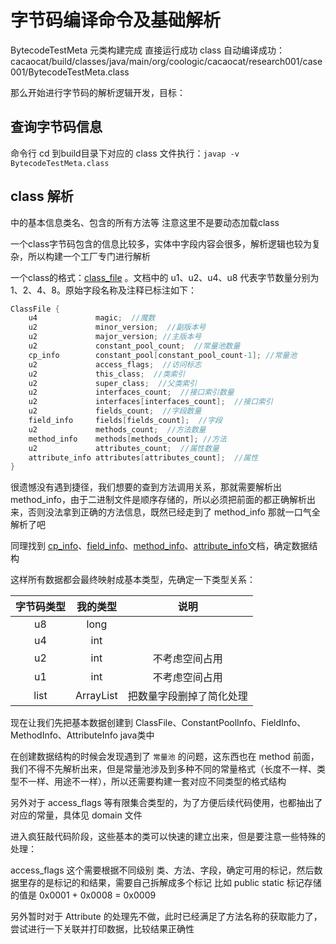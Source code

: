 # 字节码编译命令及基础解析
BytecodeTestMeta 元类构建完成
直接运行成功
class 自动编译成功：cacaocat/build/classes/java/main/org/coologic/cacaocat/research001/case001/BytecodeTestMeta.class

那么开始进行字节码的解析逻辑开发，目标：

## 查询字节码信息
命令行 cd 到build目录下对应的 class 文件执行：`javap -v BytecodeTestMeta.class`


## class 解析
中的基本信息类名、包含的所有方法等
注意这里不是要动态加载class

一个class字节码包含的信息比较多，实体中字段内容会很多，解析逻辑也较为复杂，所以构建一个工厂专门进行解析

一个class的格式：[class_file](https://docs.oracle.com/javase/specs/jvms/se16/html/jvms-4.html)
。文档中的 u1、u2、u4、u8 代表字节数量分别为1、2、4、8。原始字段名称及注释已标注如下：
``` java
ClassFile {
    u4             magic;  //魔数 
    u2             minor_version;  //副版本号
    u2             major_version; //主版本号
    u2             constant_pool_count;  //常量池数量
    cp_info        constant_pool[constant_pool_count-1]; //常量池
    u2             access_flags;  //访问标志
    u2             this_class;  //类索引
    u2             super_class;  //父类索引
    u2             interfaces_count;  //接口索引数量
    u2             interfaces[interfaces_count];  //接口索引
    u2             fields_count;  //字段数量
    field_info     fields[fields_count];  //字段
    u2             methods_count;  //方法数量
    method_info    methods[methods_count]; //方法
    u2             attributes_count;  //属性数量
    attribute_info attributes[attributes_count];  //属性
}
```
很遗憾没有遇到捷径，我们想要的查到方法调用关系，那就需要解析出 method_info，由于二进制文件是顺序存储的，所以必须把前面的都正确解析出来，否则没法拿到正确的方法信息，既然已经走到了 method_info 那就一口气全解析了吧

同理找到 [cp_info](https://docs.oracle.com/javase/specs/jvms/se16/html/jvms-4.html#jvms-4.4)、[field_info](https://docs.oracle.com/javase/specs/jvms/se16/html/jvms-4.html#jvms-4.5)、[method_info](https://docs.oracle.com/javase/specs/jvms/se16/html/jvms-4.html#jvms-4.6)、[attribute_info](https://docs.oracle.com/javase/specs/jvms/se16/html/jvms-4.html#jvms-4.7)文档，确定数据结构

这样所有数据都会最终映射成基本类型，先确定一下类型关系：

| 字节码类型  | 我的类型 |      说明      |
| :--------: | :------: | :-----------------: | 
| u8 |    long     |  | 
| u4 |    int     |  | 
| u2 |    int     | 不考虑空间占用 | 
| u1 |     int    | 不考虑空间占用 |
| list |  ArrayList    | 把数量字段删掉了简化处理 |

现在让我们先把基本数据创建到 ClassFile、ConstantPoolInfo、FieldInfo、MethodInfo、AttributeInfo  java类中

在创建数据结构的时候会发现遇到了 `常量池` 的问题，这东西也在 method 前面，我们不得不先解析出来，但是常量池涉及到多种不同的常量格式（长度不一样、类型不一样、用途不一样），所以还需要构建一套对应不同类型的格式结构

另外对于 access_flags 等有限集合类型的，为了方便后续代码使用，也都抽出了对应的常量，具体见 domain 文件

进入疯狂敲代码阶段，这些基本的类可以快速的建立出来，但是要注意一些特殊的处理：

access_flags 这个需要根据不同级别 类、方法、字段，确定可用的标记，然后数据里存的是标记的和结果，需要自己拆解成多个标记 比如 public static 标记存储的值是 0x0001 + 0x0008 = 0x0009 

另外暂时对于 Attribute 的处理先不做，此时已经满足了方法名称的获取能力了，尝试进行一下关联并打印数据，比较结果正确性
